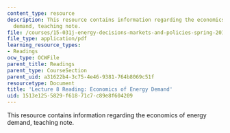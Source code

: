 ```yaml
---
content_type: resource
description: This resource contains information regarding the economics of energy
  demand, teaching note.
file: /courses/15-031j-energy-decisions-markets-and-policies-spring-2012/1513e1255829f61871c7c89e8f604209_MIT15_031JS12_Eco_Eny_Dem.pdf
file_type: application/pdf
learning_resource_types:
- Readings
ocw_type: OCWFile
parent_title: Readings
parent_type: CourseSection
parent_uid: a31622b4-3c75-4e46-9381-764b8069c51f
resourcetype: Document
title: 'Lecture 8 Reading: Economics of Energy Demand'
uid: 1513e125-5829-f618-71c7-c89e8f604209
---
```

This resource contains information regarding the economics of energy demand, teaching note.

